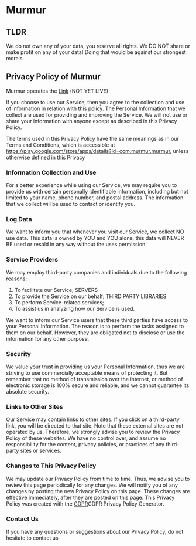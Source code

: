 # Murmur

## TLDR
We do not own any of your data, you reserve all rights. We DO NOT share or make profit on any of your data! Doing that would be against our strongest morals.

## Privacy Policy of Murmur

Murmur operates the [Link](https://play.google.com/store/apps/details?id=com.murmur.murmur) (NOT YET LIVE)

If you choose to use our Service, then you agree to the collection and use of information in relation with this policy. The Personal Information that we collect are used for providing and improving the Service. We will not use or share your information with anyone except as described in this Privacy Policy.

The terms used in this Privacy Policy have the same meanings as in our Terms and Conditions, which is accessible at https://play.google.com/store/apps/details?id=com.murmur.murmur, unless otherwise defined in this Privacy 

### Information Collection and Use

For a better experience while using our Service, we may require you to provide us with certain personally identifiable information, including but not limited to your name, phone number, and postal address. The information that we collect will be used to contact or identify you.

### Log Data

We want to inform you that whenever you visit our Service, we collect NO use data. This data is owned by YOU and YOU alone, this data will NEVER BE used or resold in any way without the uses permission.

### Service Providers

We may employ third-party companies and individuals due to the following reasons:
 1. To facilitate our Service; SERVERS
 2. To provide the Service on our behalf; THIRD PARTY LIBRARIES
 3. To perform Service-related services; 
 4. To assist us in analyzing how our Service is used.

We want to inform our Service users that these third parties have access to your Personal Information. The reason is to perform the tasks assigned to them on our behalf. However, they are obligated not to disclose or use the information for any other purpose.

### Security

We value your trust in providing us your Personal Information, thus we are striving to use commercially acceptable means of protecting it. But remember that no method of transmission over the internet, or method of electronic storage is 100% secure and reliable, and we cannot guarantee its absolute security.

### Links to Other Sites

Our Service may contain links to other sites. If you click on a third-party link, you will be directed to that site. Note that these external sites are not operated by us. Therefore, we strongly advise you to review the Privacy Policy of these websites. We have no control over, and assume no responsibility for the content, privacy policies, or practices of any third-party sites or services.

### Changes to This Privacy Policy

We may update our Privacy Policy from time to time. Thus, we advise you to review this page periodically for any changes. We will notify you of any changes by posting the new Privacy Policy on this page. These changes are effective immediately, after they are posted on this page. This Privacy Policy was created with the [GDPR](https://gdprprivacypolicy.net)GDPR Privacy Policy Generator.


### Contact Us

If you have any questions or suggestions about our Privacy Policy, do not hesitate to contact us
